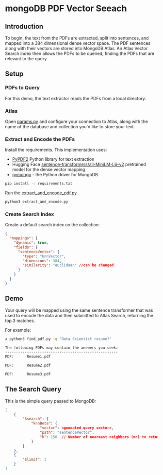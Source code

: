 # mongoDB PDF Vector Seeach

## Introduction

To begin, the text from the PDFs are extracted, split into sentences, and mapped into a 384 dimensional dense vector space. The PDF sentences along with their vectors are stored into MongoDB Atlas.
An Atlas Vector Search index then allows the PDFs to be queried, finding the PDFs that are relevant to the query. 

## Setup
### PDFs to Query
For this demo, the text extractor reads the PDFs from a local directory.

### Atlas
Open [params.py](params.py) and configure your connection to Atlas, along with the name of the database and collection you'd like to store your text. 

### Extract and Encode the PDFs
Install the requirements. This implementation uses:
* [PyPDF2](https://github.com/py-pdf/PyPDF2)    Python library for text extraction
* Hugging Face [sentence-transformers/all-MiniLM-L6-v2](https://huggingface.co/sentence-transformers/all-MiniLM-L6-v2) pretrained model for the dense vector mapping
* [pymongo](https://pypi.org/project/pymongo/) - the Python driver for MongoDB

```zsh
pip install -r requirements.txt
```

Run the [extract_and_encode_pdf.py](extract_and_encode_pdf.py)

```python
python3 extract_and_encode.py
```

### Create Search Index
Create a default search index on the collection:
```json
{
  "mappings": {
    "dynamic": true,
    "fields": {
      "sentenceVector": {
        "type": "knnVector",
        "dimensions": 384,
        "similarity": "euclidean" //can be changed
      }
    }
  }
}
```

## Demo

Your query will be mapped using the same sentence transformer that was used to encode the data and then submitted to Atlas Search, returning the top 3 matches.

For example:

```zsh
✗ python3 find_pdf.py -q "Data Scientist resume?"

The following PDFs may contain the answers you seek:
----------------------------------------------------
PDF:      Resume1.pdf

PDF:      Resume2.pdf

PDF:      Resume3.pdf
```

## The Search Query
This is the simple query passed to MongoDB:

```json
[
    {
        "$search": {
            "knnBeta": {
                "vector": <geneated query vector>,
                "path": "sentenceVector",
                "k": 150  // Number of neareast neighbors (nn) to return 
            }
        }
    },
    {
        "$limit": 3      
    }
]
```
